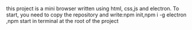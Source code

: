 this project is a mini browser written using html, css,js and electron. To start, you need to copy the repository and write:npm init,npm i -g electron ,npm start  in terminal at the root of the project 

